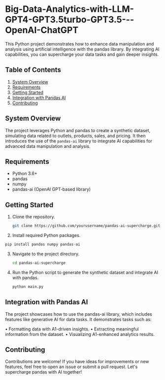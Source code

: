 # Big-Data-Analytics-with-LLM-GPT4-GPT3.5turbo-GPT3.5---OpenAI-ChatGPT



This Python project demonstrates how to enhance data manipulation and analysis using artificial intelligence with the pandas library. By integrating AI capabilities, you can supercharge your data tasks and gain deeper insights.

## Table of Contents

1. [System Overview](#system-overview)
2. [Requirements](#requirements)
3. [Getting Started](#getting-started)
4. [Integration with Pandas AI](#integration-with-pandas-ai)
5. [Contributing](#contributing)

## System Overview

The project leverages Python and pandas to create a synthetic dataset, simulating data related to outlets, products, sales, and pricing. It then introduces the use of the `pandas-ai` library to integrate AI capabilities for advanced data manipulation and analysis.

## Requirements

- Python 3.6+
- pandas
- numpy
- pandas-ai (OpenAI GPT-based library)

## Getting Started

1. Clone the repository.
   ```bash
   git clone https://github.com/yourusername/pandas-ai-supercharge.git

2. Install required Python packages.
```python
pip install pandas numpy pandas-ai
```
3. Navigate to the project directory.
   ```bash
   cd pandas-ai-supercharge

4. Run the Python script to generate the synthetic dataset and integrate AI with pandas.
   ```bash
   python main.py

## Integration with Pandas AI

The project showcases how to use the pandas-ai library, which includes features like generative AI for data tasks. It demonstrates tasks such as:

• Formatting data with A1-driven insights.
• Extracting meaningful information from the dataset.
• Visualizing A1-enhanced analytics results.

## Contributing

Contributions are welcome! If you have ideas for improvements or new features, feel free to open an issue or submit a pull request. Let's supercharge pandas with AI together!
